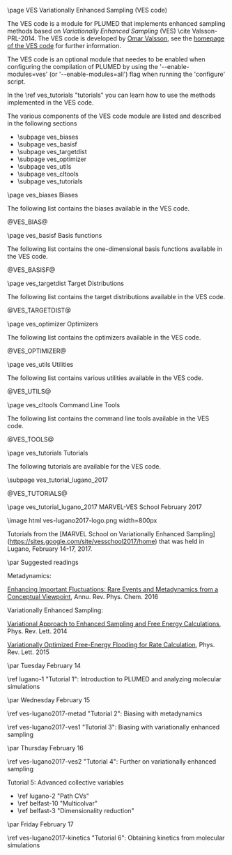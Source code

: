 \page VES Variationally Enhanced Sampling (VES code) 

<!-- 
description: Module that implements enhanced sampling methods based on Variationally Enhanced Sampling
authors: Omar Valsson
reference: \cite Valsson-PRL-2014
-->

The VES code is a module for PLUMED that implements enhanced sampling methods
based on _Variationally Enhanced Sampling_ (VES) \cite Valsson-PRL-2014.
The VES code is developed by [Omar Valsson](http://www.valsson.info), 
see the [homepage of the VES code](http://www.ves-code.org) for further information.

The VES code is an optional module that needes to be enabled when configuring the
compilation of PLUMED by using the '\-\-enable-modules=ves' 
(or '\-\-enable-modules=all') flag when running the 'configure' script. 

In the \ref ves_tutorials "tutorials" you can learn how to use the methods 
implemented in the VES code.

The various components of the VES code module are listed and described in the following sections 

- \subpage ves_biases
- \subpage ves_basisf
- \subpage ves_targetdist
- \subpage ves_optimizer
- \subpage ves_utils
- \subpage ves_cltools
- \subpage ves_tutorials


\page ves_biases Biases

The following list contains the biases available in the VES code.

@VES_BIAS@

\page ves_basisf Basis functions

The following list contains the one-dimensional basis functions available in the VES code.

@VES_BASISF@


\page ves_targetdist Target Distributions

The following list contains the target distributions available in the VES code.

@VES_TARGETDIST@


\page ves_optimizer Optimizers

The following list contains the optimizers available in the VES code.

@VES_OPTIMIZER@


\page ves_utils Utilities

The following list contains various utilities available in the VES code. 

@VES_UTILS@



\page ves_cltools Command Line Tools

The following list contains the command line tools available in the VES code.

@VES_TOOLS@



\page ves_tutorials Tutorials

The following tutorials are available for the VES code. 

\subpage ves_tutorial_lugano_2017

@VES_TUTORIALS@




\page ves_tutorial_lugano_2017 MARVEL-VES School February 2017

\image html ves-lugano2017-logo.png  width=800px

Tutorials from the [MARVEL School on Variationally Enhanced Sampling]
(https://sites.google.com/site/vesschool2017/home) that was held in
Lugano, February 14-17, 2017.

\par Suggested readings

Metadynamics:

[Enhancing Important Fluctuations: Rare Events and Metadynamics from a Conceptual Viewpoint](https://doi.org/10.1146/annurev-physchem-040215-112229), Annu. Rev. Phys. Chem. 2016



Variationally Enhanced Sampling:

[Variational Approach to Enhanced Sampling and Free Energy Calculations](https://doi.org/10.1103/PhysRevLett.113.090601), Phys. Rev. Lett. 2014

[Variationally Optimized Free-Energy Flooding for Rate Calculation](https://doi.org/10.1103/PhysRevLett.115.070601), Phys. Rev. Lett. 2015



\par Tuesday February 14

\ref lugano-1 "Tutorial 1": Introduction to PLUMED and analyzing molecular simulations

\par Wednesday February 15

\ref ves-lugano2017-metad "Tutorial 2": Biasing with metadynamics

\ref ves-lugano2017-ves1 "Tutorial 3": Biasing with variationally enhanced sampling

\par Thursday February 16

\ref ves-lugano2017-ves2 "Tutorial 4": Further on variationally enhanced sampling

Tutorial 5: Advanced collective variables
- \ref lugano-2 "Path CVs"
- \ref belfast-10 "Multicolvar"
- \ref belfast-3 "Dimensionality reduction"

\par Friday February 17

\ref ves-lugano2017-kinetics "Tutorial 6": Obtaining kinetics from molecular simulations
